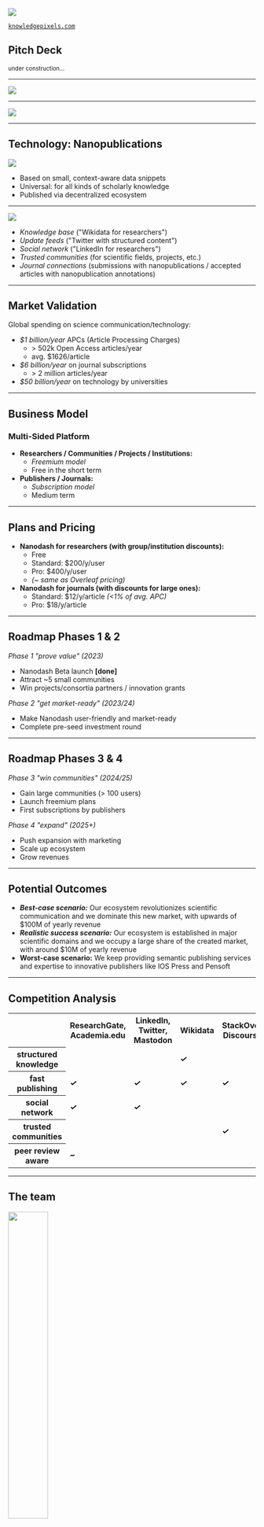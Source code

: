 <img style="max-width: 70%" src="knowledge-pixels-logo-rgb.svg"/>

[`knowledgepixels.com`](https://knowledgepixels.com)

## Pitch Deck

<small>under construction...</small>

---

<img style="max-width: 150%" src="problem.svg"/>

---

<img style="max-width: 150%" src="solution.svg"/>

---

## Technology: Nanopublications

<img style="max-width: 30%" src="nanopub.excalidraw.svg"/>
<br>

- Based on small, context-aware data snippets
- Universal: for all kinds of scholarly knowledge
- Published via decentralized ecosystem

---

<img style="max-width: 70%" src="nanodash.svg"/>

- _Knowledge base_ ("Wikidata for researchers")
- _Update feeds_ ("Twitter with structured content")
- _Social network_ ("LinkedIn for researchers")
- _Trusted communities_ (for scientific fields, projects, etc.)
- _Journal connections_ (submissions with nanopublications / accepted articles with nanopublication annotations)

---

## Market Validation

Global spending on science communication/technology:

- _$1 billion/year_ APCs (Article Processing Charges)
  - &gt; 502k Open Access articles/year
  - avg. $1626/article
- _$6 billion/year_ on journal subscriptions
  - &gt; 2 million articles/year
- _$50 billion/year_ on technology by universities

---

## Business Model
### Multi-Sided Platform

- **Researchers / Communities / Projects / Institutions:**
  - _Freemium model_
  - Free in the short term
- **Publishers / Journals:**
  - _Subscription model_
  - Medium term

---

## Plans and Pricing

- **Nanodash for researchers (with group/institution discounts):**
  - Free
  - Standard: $200/y/user
  - Pro: $400/y/user
  - _(~ same as Overleaf pricing)_
- **Nanodash for journals (with discounts for large ones):**
  - Standard: $12/y/article _(<1% of avg. APC)_
  - Pro: $18/y/article

---

## Roadmap Phases 1 & 2

_Phase 1 "prove value" (2023)_

- Nanodash Beta launch **[done]**
- Attract ~5 small communities
- Win projects/consortia partners / innovation grants

_Phase 2 "get market-ready" (2023/24)_

- Make Nanodash user-friendly and market-ready
- Complete pre-seed investment round

---

## Roadmap Phases 3 & 4
_Phase 3 "win communities" (2024/25)_

- Gain large communities (> 100 users)
- Launch freemium plans
- First subscriptions by publishers

_Phase 4 "expand" (2025+)_

- Push expansion with marketing
- Scale up ecosystem
- Grow revenues

---

## Potential Outcomes

- _**Best-case scenario:**_ Our ecosystem revolutionizes scientific communication and we dominate this new market, with upwards of $100M of yearly revenue
- _**Realistic success scenario:**_ Our ecosystem is established in major scientific domains and we occupy a large share of the created market, with around $10M of yearly revenue
- **Worst-case scenario:** We keep providing semantic publishing services and expertise to innovative publishers like IOS Press and Pensoft

---

## Competition Analysis

<small>
<table align="center">
<tr>
  <th></th>
  <th>ResearchGate, Academia.edu</th>
  <th>LinkedIn, Twitter, Mastodon</th>
  <th>Wikidata</th>
  <th>StackOverflow, Discourse, etc.</th>
  <th>Journal systems</th>
  <th>Nanodash</th>
</tr>
<tr>
  <th>structured knowledge</th>
  <td></td>
  <td></td>
  <td><em class="check"><strong>✓</strong></em></td>
  <td></td>
  <td></td>
  <td><em class="check"><strong>✓</strong></em></td>
</tr>
<tr>
  <th>fast publishing</th>
  <td><em class="check"><strong>✓</strong></em></td>
  <td><em class="check"><strong>✓</strong></em></td>
  <td><em class="check"><strong>✓</strong></em></td>
  <td><em class="check"><strong>✓</strong></em></td>
  <td></td>
  <td><em class="check"><strong>✓</strong></em></td>
</tr>
<tr>
  <th>social network</th>
  <td><em class="check"><strong>✓</strong></em></td>
  <td><em class="check"><strong>✓</strong></em></td>
  <td></td>
  <td></td>
  <td></td>
  <td><em class="check"><strong>✓</strong></em></td>
</tr>
<tr>
  <th>trusted communities</th>
  <td></td>
  <td></td>
  <td></td>
  <td><em class="check"><strong>✓</strong></em></td>
  <td></td>
  <td><em class="check"><strong>✓</strong></em></td>
</tr>
<tr>
  <th>peer review aware</th>
  <td><em class="check"><strong>~</strong></em></td>
  <td></td>
  <td></td>
  <td></td>
  <td><em class="check"><strong>✓</strong></em></td>
  <td><em class="check"><strong>✓</strong></em></td>
</tr>
</table>
</small>

---

## The team
<div class="container"><div class="col">

<img style="width: 40%;" src="https://knowledgepixels.com/assets/img/philipp.jpg"/>

#### Philipp von Essen</h4>

<div style="font-size: 70%;">

**marketing / business administration**

- MA in Business and Economics
- 5 years of experience in successful startup launch (republik.ch)
- track record as team leader and head of finance

</div>

</div><div class="col">

<img style="width: 40%;" src="https://knowledgepixels.com/assets/img/tobias.jpg"/>

#### Tobias Kuhn

<div style="font-size: 70%;">

**software development / research**

- PhD in Computer Science
- co-author of FAIR principles
- Nanodash developer and nanopublication technology leader
- 12 years of research experience

</div>

</div></div>

---

## Financial Projections

...

---

## Fundraising

...

---

## End of Pitch

(extra slides follow)

---

## Problem

- **Publishing of scientific knowledge and discourse is:**
  - _unstructured_ (narratives instead of knowledge graphs)
  - _disconnected_ (platforms only know about own content)  <!-- all major communication platforms used by researchers are data silos:  ResearchGate, Academia.edu, LinkedIn, Twitter -->
  - _slow_ (9-18 months from submission to formal publication)  <!-- source: https://doi.org/10.1016/j.joi.2013.09.001 -->
  	or _untrusted/unrewarded_ (blogs/social)
- **Consequences:**
  - _Researchers_ waste time and energy
  - _Society_ wastes money
  - _Everybody_ lacks scientific insights
<!--
- Existing approaches for organizing scientific knowledge (ResearchGate, ChatGPT, etc.)  are shallow and imprecise
- _Science is slowed down by this lack of efficient communication_
-->

---

## Solution:

### precise, fast, and trustworthy knowledge updates

- _Precision:_ Machine-interpretable due to logic-based representation
- _Speed:_ Created quickly due to minimal size, and disseminated quickly due to dedicated ecosystem
- _Trust:_ Trust through social network and through rich statement-level context

---

## Value Proposition

- **Researchers / Communities / Projects / Institutions:**
  - Communication with precision, speed, and trust
  - Visibility and recognition in communities
  <!-- - Credit for community-driven datasets -->
  <!--  - → time saved for staying up-to-date, AI-powered assistance, etc. -->
- **Publishers / Journals:**
  - Strong connection to research communities
  - Getting good papers/reviewers, visibility, reputation
  <!-- - Role as guardians of scientific communities and data -->
  <!-- - New economic opportunities in ecosystem -->
- **Everybody:**
  - Precise and trustworthy AI-powered reasoning on humanity's knowledge

---

## Ecosystem

We are building a new nanopublication-based ecosystem for knowledge sharing:

- _Decentralized:_ based on a global network of services
- _Open and anti-silo:_ everybody can join, and all data is open and accessed as a single global knowledge graph
- _Reliable:_ services are redundant and content is cryptographically verified

---

## Short-Term Business Model

- **Partners:**
  - Funds from research projects and innovation grants
  - _Value:_ Help research communities prepare their future communication technology
- **Researchers / Communities / Projects / Institutions:**
  - Free use of Nanodash
  - _Value:_ Fast, precise, and trustworthy knowledge updates; visibility and recognition in community

---

### Calculations for Open Access

- 501 950 articles with APC published in 2019 (with article-level data in DOAJ) with avg. $1626/article [[source]](http://hdl.handle.net/10393/42327)
- Therefore $816 170 700 total APCs in 2019 (not counting articles not in DOAJ and hybrid journals)
- Conservative estimate: $1B/y total APCs of OA/hybrid journals combined

---

### Calculations for Journal Subscriptions 1/2

- Overall 2.9M articles/year in 2020 [[source]](https://ncses.nsf.gov/pubs/nsb20214/publication-output-by-country-region-or-economy-and-scientific-field)
- Minus 500k+ OA articles gives >2M in subscription model

---

### Calculations for Journal Subscriptions 2/2

- No global data; New Zealand universities spend for biggest 4 publishers "around US$14.9 million in 2016 (the total spending on all publishers is likely at least 2-3 times that)" [[source]](https://theconversation.com/universities-spend-millions-on-accessing-results-of-publicly-funded-research-88392)
- Conservative estimate: NZ universities spend $30M/y on subscriptions contributing 0.5% of global share (NZ has 0.25% of global GDP)
- Therefore globally 6B/y spent on journal subscriptions

---

### Calculations for University Technology Spending

- $16B per year in US [[source]](https://www.linkedin.com/pulse/universities-spend-16bn-each-year-technology-hardly-any-barosevcic/)
- US share of global R&D is 28% [[source]](https://ncses.nsf.gov/pubs/nsb20225)
- Assuming university tech expenses are proportional to R&D: global university tech expenses = $57B/year

---

### Calculations for Number of Researchers/Groups/Journals

**Researchers:**
- ~1 "article equivalent" per researcher and year [[source]](https://www.sciencedirect.com/science/article/pii/S1751157715000218)
- 3M articles/y therefore means 3M active researchers

**Research groups:**
- group size is on average 7.3 [[source]](https://www.ncbi.nlm.nih.gov/pmc/articles/PMC4465944/)
- Therefore ~400k research groups globally

**Journals:**
- ~30k globally; 28060 from largest 100 publishers [[source]](https://www.emerald.com/insight/content/doi/10.1108/JD-04-2022-0083/full/html)

---

### Calculations for Realistic Success Scenario

**20% of 3M researchers (600k) use Nanodash**
- 18k paying users (3% conversion rate), paying on avg. $200/y (pro plan income is offset by discounts)
- _→ 3.6M/y revenue from researchers_

**20% of 3M articles/y (600k) in journals with Nanodash plan**
- $12/article (pro plan income is offset by discounts)
- _→ 7.2M/y revenue from journals_

---

### Calculations for Best-Case Scenario

...

